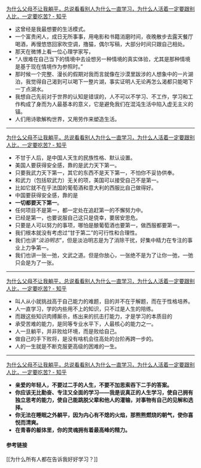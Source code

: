 [ 为什么父母不让我躺平，总说看看别人为什么一直学习，为什么人活着一定要跟别人比，一定要吃苦? - 知乎](https://www.zhihu.com/question/533509957/answer/2602371798)

- 这曾经是我最想要的生活模式。
- 一个富贵闲人，成日无所事事，用电影和书籍消磨时间，夜晚散步去露天餐厅喝酒，再慢悠悠回家吹空调，撸猫，偶尔写稿，大部分时间只跟自己相处。
- 那天在微博上看一位心理学家写，
- “人很难在自己当下的情境中去设想另一种情境的真实体验，尤其是那种情境是基于现在情境作为参照时。”
- 那时候一个完整、漫长的假期对我而言就像在沙漠里跋涉的人想象中的一片湖泊，我觉得自己渴到可以喝下一整片湖，事实证明人无论再怎么渴都只能喝下一丁点湖水。
- 我想自己先前对于世界的认知是错误的，人不可以不学习、不工作，学习和工作构成了身而为人最基本的意义，它是避免我们在混沌生活中陷入虚无主义的锚。
- 人们用诗歌解构世界，又用劳作来塑造生活。
---
[为什么父母不让我躺平，总说看看别人为什么一直学习，为什么人活着一定要跟别人比，一定要吃苦? - 知乎](https://www.zhihu.com/question/533509957/answer/2506021968)

- 不甘于人后，是中国人天生的民族性格、默认设置。
- 美国人要获得安全感，靠的是武力天下第一。
- 只要我武力天下第一，其它的东西不是天下第一，不怕你不妥协供奉。
- 和武力（包括软武力）无关的项，美国可以接受自己不是第一。
- 比如它就不在乎法国的葡萄酒和意大利的西服比自己做得好。
- 中国要获得安全感，靠的是
- **一切都要天下第一**。
- 任何项目不是第一，都一定处在追赶第一的不懈努力中。
- 已经是第一，也要说服自己这只是侥幸，要居安思危。
- 只要是人可以努力的事项，哪怕是酿葡萄酒也要第一，做西服都要第一。
- 我们根本就没有考虑过“甘于第二”的可行性和合理性。
- 我们也讲“_淡泊明志_”，但是淡泊明志是为了消除干扰，好集中精力在专注的事业上力争第一。
- 我们也讲一张一弛，文武之道。但是你放心，一张绝不是为了让你一弛，一弛只会是为了一张。
---
[为什么父母不让我躺平，总说看看别人为什么一直学习，为什么人活着一定要跟别人比，一定要吃苦? - 知乎](https://www.zhihu.com/question/533509957/answer/2492801201)

- 叫人从小就挑战高于自己能力的难题，目的并不在于解题，而在于性格培养。
- 人一直学习，学的内些用不上的知识，只不过是人生的陪练。
- 而跟这些知识肉搏厮杀，练出来的抗击打能力，才是学习的本质目的
- 承受苦难的能力，是同等专业水平下，人最核心的能力之一。
- 人一旦躺平，并非败给环境，而是败给自己。
- 做自己的手下败将，是没有啥机会往高处的台阶再跨一步的。
- 人的一生就是不断克服更高级的困难的一生。
---
[为什么父母不让我躺平，总说看看别人为什么一直学习，为什么人活着一定要跟别人比，一定要吃苦? - 知乎](https://www.zhihu.com/question/533509957/answer/2493093907)

- **亲爱的年轻人，不要过二手的人生，不要不加思索吞下二手的答案。**
- **你应该无比勤奋、专注又全面的学习——我是说真正的人生学习，使自己拥有独立思考的能力，使自己能跳脱父辈和他人的灌输，对事物有自己的见解和选择。**
- **你无法在睡眠之外躺平，因为内心有不熄的火焰，那熊熊燃烧的朝气，使你喜悦而清爽。**
- **在青春的躯体里，你的灵魂拥有着最高峰的精力。**
#### 参考链接
[[为什么所有人都在告诉我好好学习？]]